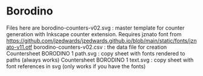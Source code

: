 # Borodino
Files here are
borodino-counters-v02.svg : master template for counter generation with Inkscape counter extension. Requires jznato font from https://github.com/jzedwards/jzedwards.github.io/blob/main/static/fonts/jznato-v11.otf
borodino-counters-v02.csv : the data file for creation
Countersheet BORODINO 1 path.svg : copy sheet with fonts rendered to paths (always works)
Countersheet BORODINO 1 text.svg : copy sheet with font references in svg (only works if you have the fonts)
